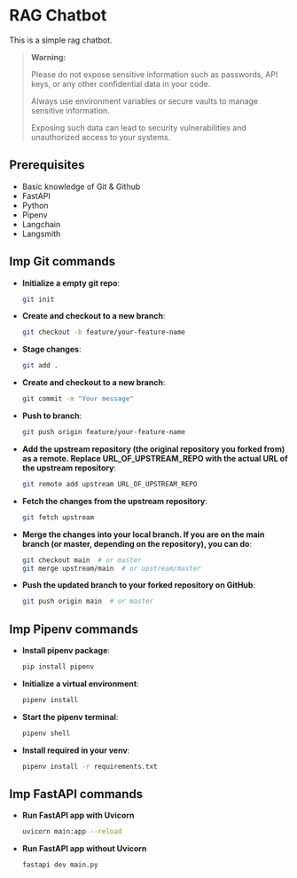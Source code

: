 # RAG Chatbot

This is a simple rag chatbot.

> **Warning:** 
> 
> Please do not expose sensitive information such as passwords, API keys, or any other confidential data in your code. 
> 
> Always use environment variables or secure vaults to manage sensitive information. 
> 
> Exposing such data can lead to security vulnerabilities and unauthorized access to your systems.

## Prerequisites

- Basic knowledge of Git & Github
- FastAPI
- Python
- Pipenv
- Langchain
- Langsmith

## Imp Git commands

- **Initialize a empty git repo**:

    ```bash
    git init
    ```

- **Create and checkout to a new branch**:

    ```bash
    git checkout -b feature/your-feature-name
    ```
- **Stage changes**:

    ```bash
    git add .
    ```
- **Create and checkout to a new branch**:

    ```bash
    git commit -m "Your message"
    ```
- **Push to branch**:

    ```bash
    git push origin feature/your-feature-name
    ```

- **Add the upstream repository (the original repository you forked from) as a remote. Replace URL_OF_UPSTREAM_REPO with the actual URL of the upstream repository**:

    ```bash
    git remote add upstream URL_OF_UPSTREAM_REPO
    ```

- **Fetch the changes from the upstream repository**:

    ```bash
    git fetch upstream
    ```

- **Merge the changes into your local branch. If you are on the main branch (or master, depending on the repository), you can do**:

    ```bash
    git checkout main  # or master
    git merge upstream/main  # or upstream/master
    ```

- **Push the updated branch to your forked repository on GitHub**:

    ```bash
    git push origin main  # or master
    ```
    
## Imp Pipenv commands
- **Install pipenv package**:

    ```bash
    pip install pipenv
    ```


- **Initialize a virtual environment**:

    ```bash
    pipenv install
    ```

- **Start the pipenv terminal**:

    ```bash
    pipenv shell
    ```
- **Install required in your venv**:

    ```bash
    pipenv install -r requirements.txt
    ```
## Imp FastAPI commands

- **Run FastAPI app with Uvicorn**

    ```bash
    uvicorn main:app --reload
    ```
- **Run FastAPI app without Uvicorn**

    ```bash
    fastapi dev main.py
    ```
